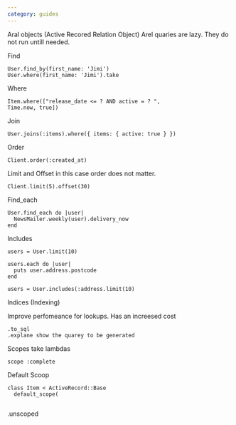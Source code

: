 ```yaml
---
category: guides
---
```


Aral objects
(Active Recored Relation Object)
Arel quaries are lazy.  They do not run untill needed.


Find
```
User.find_by(first_name: 'Jimi')
User.where(first_name: 'Jimi').take
```

Where
```
Item.where(["release_date <= ? AND active = ? ",
Time.now, true])
```

Join
```
User.joins(:items).where({ items: { active: true } })
```

Order
```
Client.order(:created_at)
```

Limit and Offset
in this case order does not matter.
```
Client.limit(5).offset(30)
```

Find_each
```
User.find_each do |user|
  NewsMailer.weekly(user).delivery_now
end
```

Includes
```
users = User.limit(10)

users.each do |user|
  puts user.address.postcode
end

users = User.includes(:address.limit(10)
```

Indices (Indexing)

Improve perfomeance for lookups.
Has an increesed cost

```
.to_sql
.explane show the quarey to be generated
```

Scopes take lambdas

```
scope :complete

```

Default Scoop

```
class Item < ActiveRecord::Base
  default_scope(


```

.unscoped

```
